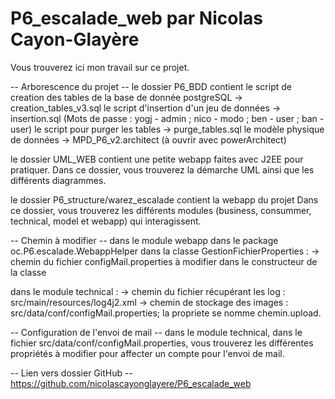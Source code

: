 ﻿# P6_escalade_web par Nicolas Cayon-Glayère 

Vous trouverez ici mon travail sur ce projet.

-- Arborescence du projet -- 
le dossier P6_BDD contient le script de creation des tables de la base de donnée postgreSQL
		-> creation_tables_v3.sql
	le script d'insertion d'un jeu de données
		-> insertion.sql (Mots de passe : yogj - admin ; nico - modo ; ben - user ; ban - user)
	le script pour purger les tables
		-> purge_tables.sql
	le modèle physique de données
		-> MPD_P6_v2.architect (à ouvrir avec powerArchitect)

le dossier UML_WEB contient une petite webapp faites avec J2EE pour pratiquer.
Dans ce dossier, vous trouverez la démarche UML ainsi que les différents diagrammes.

le dossier P6_structure/warez_escalade contient la webapp du projet
Dans ce dossier, vous trouverez les différents modules (business, consummer, technical, model et webapp) qui interagissent.

-- Chemin à modifier -- 
dans le module webapp dans le package oc.P6.escalade.WebappHelper dans la classe GestionFichierProperties : 
-> chemin du fichier configMail.properties à modifier dans le constructeur de la classe

dans le module technical : 
-> chemin du fichier récupérant les log : src/main/resources/log4j2.xml
-> chemin de stockage des images : src/data/conf/configMail.properties; la propriete se nomme chemin.upload.


-- Configuration de l'envoi de mail -- 
dans le module technical, dans le fichier src/data/conf/configMail.properties, vous trouverez les différentes propriétés à modifier pour affecter un compte pour l'envoi de mail.

-- Lien vers dossier GitHub --
https://github.com/nicolascayonglayere/P6_escalade_web 